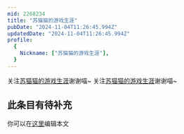 ```yaml
---
mid: 2268234
title: "苏猫猫的游戏生涯"
pubDate: "2024-11-04T11:26:45.994Z"
updatedDate: "2024-11-04T11:26:45.994Z"
profile:
  {
    Nickname: ["苏猫猫的游戏生涯"],
  }
---
```


关注[苏猫猫的游戏生涯](https://space.bilibili.com/2268234)谢谢喵~ 关注[苏猫猫的游戏生涯](https://space.bilibili.com/2268234)谢谢喵~

## 此条目有待补充
你可以在[这里](https://github.com/Yuhanawa/VTuber.ICU/edit/master/src/content/v/苏猫猫的游戏生涯/index.md)编辑本文
